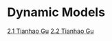 # Dynamic Models

[2.1 Tianhao Gu](https://apollon.ase.in.tum.de/wgv0AkMWc0mXo0UsrhyJ?view=COLLABORATE)
[2.2 Tianhao Gu](https://apollon.ase.in.tum.de/YwS7FiBuLY13N4jee5wO?view=COLLABORATE)

